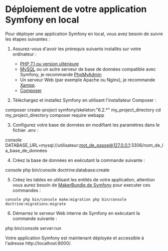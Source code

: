 # Déploiement de votre application Symfony en local

Pour déployer une application Symfony en local, vous avez besoin de suivre les étapes suivantes :

1. Assurez-vous d'avoir les prérequis suivants installés sur votre ordinateur :

    - [PHP 7.1 ou version ultérieure](https://www.php.net/downloads.php)
    - [MySQL](https://www.mysql.com/downloads/) ou un autre serveur de base de données compatible avec Symfony, je recommande [PhpMyAdmin](https://www.phpmyadmin.net/downloads/)
    - Un serveur Web (par exemple Apache ou Nginx), je recommande [Xampp](https://www.apachefriends.org/fr/download.html).
    - [Composer](https://getcomposer.org/download/)




2. Téléchargez et installez Symfony en utilisant l'installateur Composer :

composer create-project symfony/skeleton:"6.2.*" my_project_directory
cd my_project_directory
composer require webapp



3. Configurez votre base de données en modifiant les paramètres dans le fichier .env :


console
DATABASE_URL=mysql://utilisateur:mot_de_passe@127.0.0.1:3306/nom_de_la_base_de_données


4. Créez la base de données en exécutant la commande suivante :

console
php bin/console doctrine:database:create



5. Créez les tables en utilisant les entités de votre application, attention vous aurez besoin de [MakerBundle de Symfony](https://www.php.net/downloads.php) pour executer ces commandes :

`console
php bin/console make:migration
php bin/console doctrine:migrations:migrate
`

6. Démarrez le serveur Web interne de Symfony en exécutant la commande suivante :

php bin/console server:run


Votre application Symfony est maintenant déployée et accessible à l'adresse http://localhost:8000/.